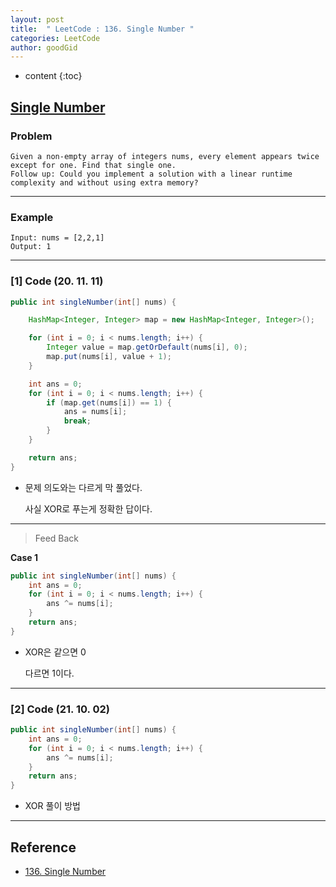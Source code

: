 ```yaml
---
layout: post
title:  " LeetCode : 136. Single Number "
categories: LeetCode
author: goodGid
---
```

* content
{:toc}

## [Single Number](https://leetcode.com/problems/single-number/)

### Problem

```
Given a non-empty array of integers nums, every element appears twice except for one. Find that single one.
Follow up: Could you implement a solution with a linear runtime complexity and without using extra memory?
```
 
---

### Example

```
Input: nums = [2,2,1]
Output: 1
```

---

### [1] Code (20. 11. 11)

``` java
public int singleNumber(int[] nums) {

    HashMap<Integer, Integer> map = new HashMap<Integer, Integer>();

    for (int i = 0; i < nums.length; i++) {
        Integer value = map.getOrDefault(nums[i], 0);
        map.put(nums[i], value + 1);
    }

    int ans = 0;
    for (int i = 0; i < nums.length; i++) {
        if (map.get(nums[i]) == 1) {
            ans = nums[i];
            break;
        }
    }

    return ans;
}
```

* 문제 의도와는 다르게 막 풀었다.

  사실 XOR로 푸는게 정확한 답이다.

---

> Feed Back

**Case 1**

``` java
public int singleNumber(int[] nums) {
    int ans = 0;
    for (int i = 0; i < nums.length; i++) {
        ans ^= nums[i];
    }
    return ans;
}
```

* XOR은 같으면 0 

  다르면 1이다.

---

### [2] Code (21. 10. 02)

``` java
public int singleNumber(int[] nums) {
    int ans = 0;
    for (int i = 0; i < nums.length; i++) {
        ans ^= nums[i];
    }
    return ans;
}
```

* XOR 풀이 방법

---

## Reference

* [136. Single Number](https://leetcode.com/problems/single-number/)
